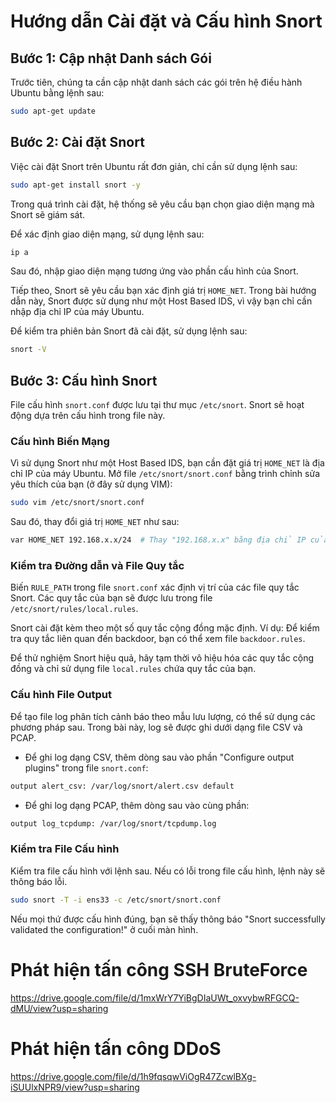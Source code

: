 # Hướng dẫn Cài đặt và Cấu hình Snort

## Bước 1: Cập nhật Danh sách Gói
Trước tiên, chúng ta cần cập nhật danh sách các gói trên hệ điều hành Ubuntu bằng lệnh sau:

```bash
sudo apt-get update
```

## Bước 2: Cài đặt Snort
Việc cài đặt Snort trên Ubuntu rất đơn giản, chỉ cần sử dụng lệnh sau:

```bash
sudo apt-get install snort -y
```

Trong quá trình cài đặt, hệ thống sẽ yêu cầu bạn chọn giao diện mạng mà Snort sẽ giám sát.

Để xác định giao diện mạng, sử dụng lệnh sau:

```bash
ip a
```

Sau đó, nhập giao diện mạng tương ứng vào phần cấu hình của Snort.

Tiếp theo, Snort sẽ yêu cầu bạn xác định giá trị `HOME_NET`. Trong bài hướng dẫn này, Snort được sử dụng như một Host Based IDS, vì vậy bạn chỉ cần nhập địa chỉ IP của máy Ubuntu.

Để kiểm tra phiên bản Snort đã cài đặt, sử dụng lệnh sau:

```bash
snort -V
```

## Bước 3: Cấu hình Snort
File cấu hình `snort.conf` được lưu tại thư mục `/etc/snort`. Snort sẽ hoạt động dựa trên cấu hình trong file này.

### Cấu hình Biến Mạng
Vì sử dụng Snort như một Host Based IDS, bạn cần đặt giá trị `HOME_NET` là địa chỉ IP của máy Ubuntu. Mở file `/etc/snort/snort.conf` bằng trình chỉnh sửa yêu thích của bạn (ở đây sử dụng VIM):

```bash
sudo vim /etc/snort/snort.conf
```

Sau đó, thay đổi giá trị `HOME_NET` như sau:

```bash
var HOME_NET 192.168.x.x/24  # Thay "192.168.x.x" bằng địa chỉ IP của máy Ubuntu
```

### Kiểm tra Đường dẫn và File Quy tắc
Biến `RULE_PATH` trong file `snort.conf` xác định vị trí của các file quy tắc Snort. Các quy tắc của bạn sẽ được lưu trong file `/etc/snort/rules/local.rules`.

Snort cài đặt kèm theo một số quy tắc cộng đồng mặc định. Ví dụ: Để kiểm tra quy tắc liên quan đến backdoor, bạn có thể xem file `backdoor.rules`.

Để thử nghiệm Snort hiệu quả, hãy tạm thời vô hiệu hóa các quy tắc cộng đồng và chỉ sử dụng file `local.rules` chứa quy tắc của bạn.

### Cấu hình File Output
Để tạo file log phân tích cảnh báo theo mẫu lưu lượng, có thể sử dụng các phương pháp sau. Trong bài này, log sẽ được ghi dưới dạng file CSV và PCAP.

- Để ghi log dạng CSV, thêm dòng sau vào phần "Configure output plugins" trong file `snort.conf`:

```bash
output alert_csv: /var/log/snort/alert.csv default
```

- Để ghi log dạng PCAP, thêm dòng sau vào cùng phần:

```bash
output log_tcpdump: /var/log/snort/tcpdump.log
```

### Kiểm tra File Cấu hình
Kiểm tra file cấu hình với lệnh sau. Nếu có lỗi trong file cấu hình, lệnh này sẽ thông báo lỗi.

```bash
sudo snort -T -i ens33 -c /etc/snort/snort.conf
```

Nếu mọi thứ được cấu hình đúng, bạn sẽ thấy thông báo "Snort successfully validated the configuration!" ở cuối màn hình.

# Phát hiện tấn công SSH BruteForce
https://drive.google.com/file/d/1mxWrY7YiBgDIaUWt_oxvybwRFGCQ-dMU/view?usp=sharing

# Phát hiện tấn công DDoS
https://drive.google.com/file/d/1h9fqsqwViOgR47ZcwlBXg-iSUUlxNPR9/view?usp=sharing

